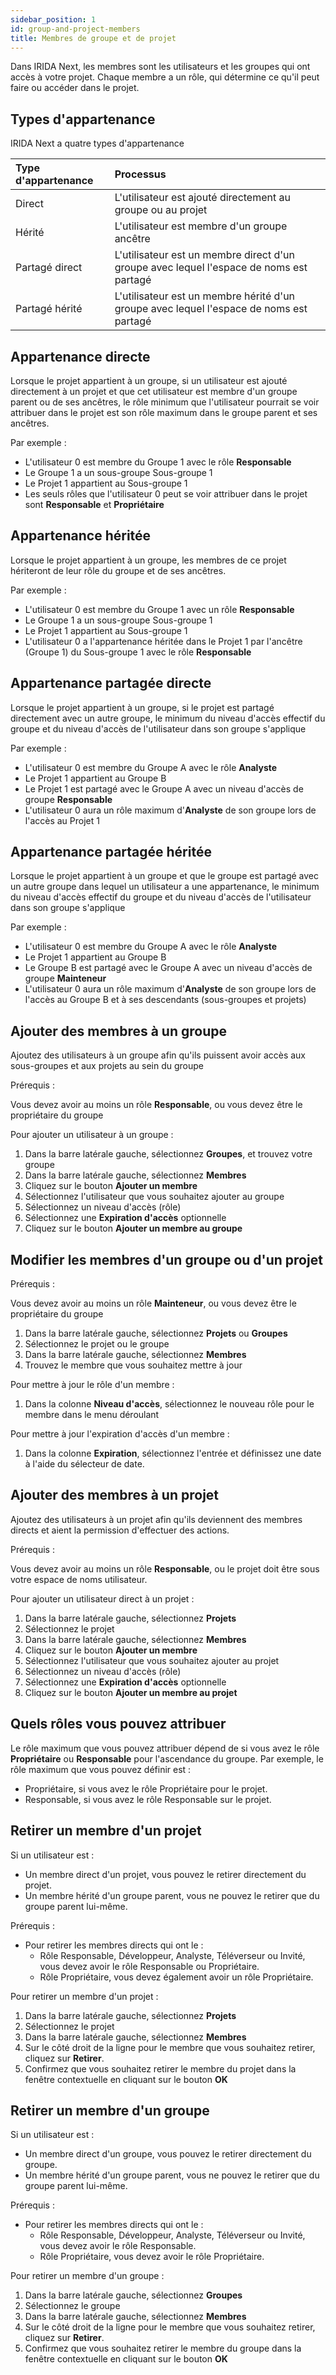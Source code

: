 ```yaml
---
sidebar_position: 1
id: group-and-project-members
title: Membres de groupe et de projet
---
```


Dans IRIDA Next, les membres sont les utilisateurs et les groupes qui ont accès à votre projet. Chaque membre a un rôle, qui détermine ce qu'il peut faire ou accéder dans le projet.

## Types d'appartenance

IRIDA Next a quatre types d'appartenance

| Type d'appartenance | Processus                                                                               |
| :------------------ | :-------------------------------------------------------------------------------------- |
| Direct              | L'utilisateur est ajouté directement au groupe ou au projet                             |
| Hérité              | L'utilisateur est membre d'un groupe ancêtre                                            |
| Partagé direct      | L'utilisateur est un membre direct d'un groupe avec lequel l'espace de noms est partagé |
| Partagé hérité      | L'utilisateur est un membre hérité d'un groupe avec lequel l'espace de noms est partagé |

## Appartenance directe

Lorsque le projet appartient à un groupe, si un utilisateur est ajouté directement à un projet et que cet utilisateur est membre d'un groupe parent ou de ses ancêtres, le rôle minimum que l'utilisateur pourrait se voir attribuer dans le projet est son rôle maximum dans le groupe parent et ses ancêtres.

Par exemple :

- L'utilisateur 0 est membre du Groupe 1 avec le rôle **Responsable**
- Le Groupe 1 a un sous-groupe Sous-groupe 1
- Le Projet 1 appartient au Sous-groupe 1
- Les seuls rôles que l'utilisateur 0 peut se voir attribuer dans le projet sont **Responsable** et **Propriétaire**

## Appartenance héritée

Lorsque le projet appartient à un groupe, les membres de ce projet hériteront de leur rôle du groupe et de ses ancêtres.

Par exemple :

- L'utilisateur 0 est membre du Groupe 1 avec un rôle **Responsable**
- Le Groupe 1 a un sous-groupe Sous-groupe 1
- Le Projet 1 appartient au Sous-groupe 1
- L'utilisateur 0 a l'appartenance héritée dans le Projet 1 par l'ancêtre (Groupe 1) du Sous-groupe 1 avec le rôle **Responsable**

## Appartenance partagée directe

Lorsque le projet appartient à un groupe, si le projet est partagé directement avec un autre groupe, le minimum du niveau d'accès effectif du groupe et du niveau d'accès de l'utilisateur dans son groupe s'applique

Par exemple :

- L'utilisateur 0 est membre du Groupe A avec le rôle **Analyste**
- Le Projet 1 appartient au Groupe B
- Le Projet 1 est partagé avec le Groupe A avec un niveau d'accès de groupe **Responsable**
- L'utilisateur 0 aura un rôle maximum d'**Analyste** de son groupe lors de l'accès au Projet 1

## Appartenance partagée héritée

Lorsque le projet appartient à un groupe et que le groupe est partagé avec un autre groupe dans lequel un utilisateur a une appartenance, le minimum du niveau d'accès effectif du groupe et du niveau d'accès de l'utilisateur dans son groupe s'applique

Par exemple :

- L'utilisateur 0 est membre du Groupe A avec le rôle **Analyste**
- Le Projet 1 appartient au Groupe B
- Le Groupe B est partagé avec le Groupe A avec un niveau d'accès de groupe **Mainteneur**
- L'utilisateur 0 aura un rôle maximum d'**Analyste** de son groupe lors de l'accès au Groupe B et à ses descendants (sous-groupes et projets)

## Ajouter des membres à un groupe

Ajoutez des utilisateurs à un groupe afin qu'ils puissent avoir accès aux sous-groupes et aux projets au sein du groupe

Prérequis :

Vous devez avoir au moins un rôle **Responsable**, ou vous devez être le propriétaire du groupe

Pour ajouter un utilisateur à un groupe :

1. Dans la barre latérale gauche, sélectionnez **Groupes**, et trouvez votre groupe
2. Dans la barre latérale gauche, sélectionnez **Membres**
3. Cliquez sur le bouton **Ajouter un membre**
4. Sélectionnez l'utilisateur que vous souhaitez ajouter au groupe
5. Sélectionnez un niveau d'accès (rôle)
6. Sélectionnez une **Expiration d'accès** optionnelle
7. Cliquez sur le bouton **Ajouter un membre au groupe**

## Modifier les membres d'un groupe ou d'un projet

Prérequis :

Vous devez avoir au moins un rôle **Mainteneur**, ou vous devez être le propriétaire du groupe

1. Dans la barre latérale gauche, sélectionnez **Projets** ou **Groupes**
2. Sélectionnez le projet ou le groupe
3. Dans la barre latérale gauche, sélectionnez **Membres**
4. Trouvez le membre que vous souhaitez mettre à jour

Pour mettre à jour le rôle d'un membre :

1. Dans la colonne **Niveau d'accès**, sélectionnez le nouveau rôle pour le membre dans le menu déroulant

Pour mettre à jour l'expiration d'accès d'un membre :

1. Dans la colonne **Expiration**, sélectionnez l'entrée et définissez une date à l'aide du sélecteur de date.

## Ajouter des membres à un projet

Ajoutez des utilisateurs à un projet afin qu'ils deviennent des membres directs et aient la permission d'effectuer des actions.

Prérequis :

Vous devez avoir au moins un rôle **Responsable**, ou le projet doit être sous votre espace de noms utilisateur.

Pour ajouter un utilisateur direct à un projet :

1. Dans la barre latérale gauche, sélectionnez **Projets**
2. Sélectionnez le projet
3. Dans la barre latérale gauche, sélectionnez **Membres**
4. Cliquez sur le bouton **Ajouter un membre**
5. Sélectionnez l'utilisateur que vous souhaitez ajouter au projet
6. Sélectionnez un niveau d'accès (rôle)
7. Sélectionnez une **Expiration d'accès** optionnelle
8. Cliquez sur le bouton **Ajouter un membre au projet**

## Quels rôles vous pouvez attribuer

Le rôle maximum que vous pouvez attribuer dépend de si vous avez le rôle **Propriétaire** ou **Responsable** pour l'ascendance du groupe. Par exemple, le rôle maximum que vous pouvez définir est :

- Propriétaire, si vous avez le rôle Propriétaire pour le projet.
- Responsable, si vous avez le rôle Responsable sur le projet.

## Retirer un membre d'un projet

Si un utilisateur est :

- Un membre direct d'un projet, vous pouvez le retirer directement du projet.
- Un membre hérité d'un groupe parent, vous ne pouvez le retirer que du groupe parent lui-même.

Prérequis :

- Pour retirer les membres directs qui ont le :
  - Rôle Responsable, Développeur, Analyste, Téléverseur ou Invité, vous devez avoir le rôle Responsable ou Propriétaire.
  - Rôle Propriétaire, vous devez également avoir un rôle Propriétaire.

Pour retirer un membre d'un projet :

1. Dans la barre latérale gauche, sélectionnez **Projets**
2. Sélectionnez le projet
3. Dans la barre latérale gauche, sélectionnez **Membres**
4. Sur le côté droit de la ligne pour le membre que vous souhaitez retirer, cliquez sur **Retirer**.
5. Confirmez que vous souhaitez retirer le membre du projet dans la fenêtre contextuelle en cliquant sur le bouton **OK**

## Retirer un membre d'un groupe

Si un utilisateur est :

- Un membre direct d'un groupe, vous pouvez le retirer directement du groupe.
- Un membre hérité d'un groupe parent, vous ne pouvez le retirer que du groupe parent lui-même.

Prérequis :

- Pour retirer les membres directs qui ont le :
  - Rôle Responsable, Développeur, Analyste, Téléverseur ou Invité, vous devez avoir le rôle Responsable.
  - Rôle Propriétaire, vous devez avoir le rôle Propriétaire.

Pour retirer un membre d'un groupe :

1. Dans la barre latérale gauche, sélectionnez **Groupes**
2. Sélectionnez le groupe
3. Dans la barre latérale gauche, sélectionnez **Membres**
4. Sur le côté droit de la ligne pour le membre que vous souhaitez retirer, cliquez sur **Retirer**.
5. Confirmez que vous souhaitez retirer le membre du groupe dans la fenêtre contextuelle en cliquant sur le bouton **OK**
